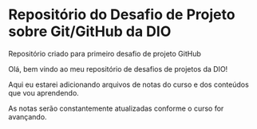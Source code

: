 # Repositório do Desafio de Projeto sobre Git/GitHub da DIO

Repositório criado para primeiro desafio de projeto GitHub

Olá, bem vindo ao meu repositório de desafios de projetos da DIO! 

Aqui eu estarei adicionando arquivos de notas do curso e dos conteúdos que vou aprendendo. 

As notas serão constantemente atualizadas conforme o curso for avançando.

